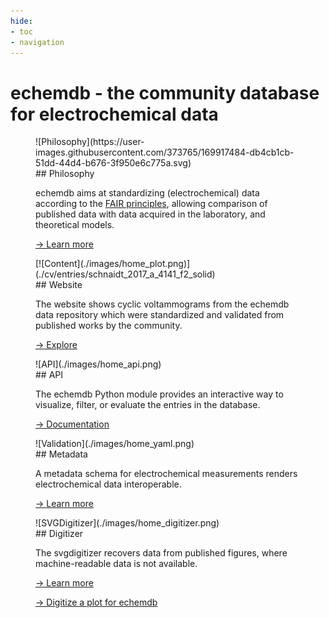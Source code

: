 ```yaml
---
hide:
- toc
- navigation
---
```

# echemdb - the community database for electrochemical data

<div class="echemdb-spotlight" markdown>
<figure class="echemdb-spotlight" markdown>
![Philosophy](https://user-images.githubusercontent.com/373765/169917484-db4cb1cb-51dd-44d4-b676-3f950e6c775a.svg)
<figcaption markdown>
## Philosophy

echemdb aims at standardizing (electrochemical) data according to the
[FAIR principles](https://www.go-fair.org/fair-principles/), allowing
comparison of published data with data acquired
in the laboratory, and theoretical models.

[→ Learn more](about.md)
</figcaption>
</figure>

<figure class="echemdb-spotlight echemdb-spotlight-reverse" markdown>
[![Content](./images/home_plot.png)](./cv/entries/schnaidt_2017_a_4141_f2_solid)
<figcaption markdown>
## Website

The website shows cyclic voltammograms from the echemdb data repository
which were standardized and validated from published works by the community.

[→ Explore](./cv)
</figcaption>
</figure>

<figure class="echemdb-spotlight" markdown>
![API](./images/home_api.png)
<figcaption markdown>
## API

The echemdb Python module provides an interactive way to visualize, filter,
or evaluate the entries in the database.

[→ Documentation](https://echemdb.github.io/unitpackage/)

</figcaption>
</figure>

<figure class="echemdb-spotlight echemdb-spotlight-reverse" markdown>
![Validation](./images/home_yaml.png)
<figcaption markdown>
## Metadata

A metadata schema for electrochemical measurements
renders electrochemical data interoperable.

[→ Learn more](https://github.com/echemdb/metadata-schema)
</figcaption>
</figure>

<figure class="echemdb-spotlight" markdown>
![SVGDigitizer](./images/home_digitizer.png)
<figcaption markdown>
## Digitizer

The svgdigitizer recovers data
from published figures,
where machine-readable data is not available.

[→ Learn more](https://echemdb.github.io/svgdigitizer/)

[→ Digitize a plot for echemdb](https://echemdb.github.io/svgdigitizer/workflow.html)

</figcaption>
</figure>
</div>
